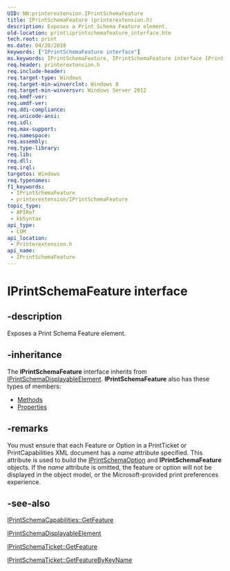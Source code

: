 ```yaml
---
UID: NN:printerextension.IPrintSchemaFeature
title: IPrintSchemaFeature (printerextension.h)
description: Exposes a Print Schema Feature element.
old-location: print\iprintschemafeature_interface.htm
tech.root: print
ms.date: 04/20/2018
keywords: ["IPrintSchemaFeature interface"]
ms.keywords: IPrintSchemaFeature, IPrintSchemaFeature interface [Print Devices], IPrintSchemaFeature interface [Print Devices],described, print.iprintschemafeature_interface, printerextension/IPrintSchemaFeature
req.header: printerextension.h
req.include-header: 
req.target-type: Windows
req.target-min-winverclnt: Windows 8
req.target-min-winversvr: Windows Server 2012
req.kmdf-ver: 
req.umdf-ver: 
req.ddi-compliance: 
req.unicode-ansi: 
req.idl: 
req.max-support: 
req.namespace: 
req.assembly: 
req.type-library: 
req.lib: 
req.dll: 
req.irql: 
targetos: Windows
req.typenames: 
f1_keywords:
 - IPrintSchemaFeature
 - printerextension/IPrintSchemaFeature
topic_type:
 - APIRef
 - kbSyntax
api_type:
 - COM
api_location:
 - Printerextension.h
api_name:
 - IPrintSchemaFeature
---
```


# IPrintSchemaFeature interface


## -description

Exposes a Print Schema Feature element.

## -inheritance

The <b xmlns:loc="https://microsoft.com/wdcml/l10n">IPrintSchemaFeature</b> interface inherits from <a href="/windows-hardware/drivers/ddi/printerextension/nn-printerextension-iprintschemadisplayableelement">IPrintSchemaDisplayableElement</a>. <b>IPrintSchemaFeature</b> also has these types of members:
<ul>
<li><a href="/">Methods</a></li>
<li><a href="/">Properties</a></li>
</ul>

## -remarks

You must ensure that each Feature or Option in a PrintTicket or PrintCapabilities XML document has a <i>name</i> attribute specified. This attribute is used to build the <a href="/windows-hardware/drivers/ddi/printerextension/nn-printerextension-iprintschemaoption">IPrintSchemaOption</a> and <b>IPrintSchemaFeature</b> objects. If the <i>name</i> attribute is omitted, the feature or option will not be displayed in the object model, or the Microsoft-provided print preferences experience.

## -see-also

<a href="/windows-hardware/drivers/ddi/printerextension/nf-printerextension-iprintschemacapabilities-getfeature">IPrintSchemaCapabilities::GetFeature</a>



<a href="/windows-hardware/drivers/ddi/printerextension/nn-printerextension-iprintschemadisplayableelement">IPrintSchemaDisplayableElement</a>



<a href="/windows-hardware/drivers/ddi/printerextension/nf-printerextension-iprintschematicket-getfeature">IPrintSchemaTicket::GetFeature</a>



<a href="/windows-hardware/drivers/ddi/printerextension/nf-printerextension-iprintschematicket-getfeaturebykeyname">IPrintSchemaTicket::GetFeatureByKeyName</a>
